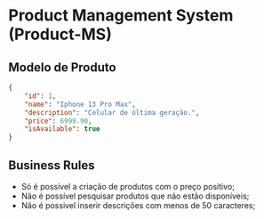 # Product Management System (Product-MS)

## Modelo de Produto

```json
{
    "id": 1,
    "name": "Iphone 13 Pro Max",
    "description": "Celular de última geração.",
    "price": 6999.90,
    "isAvailable": true
}
```

## Business Rules
- Só é possível a criação de produtos com o preço positivo;
- Não é possível pesquisar produtos que não estão disponíveis;
- Não é possivel inserir descrições com menos de 50 caracteres;
